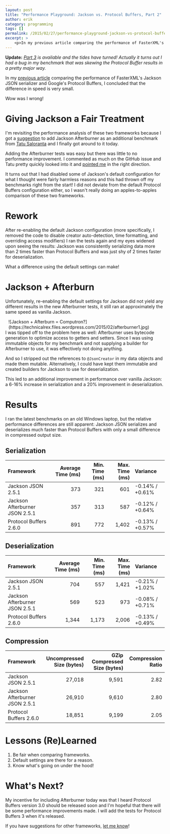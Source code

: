 ```yaml
---
layout: post
title: "Performance Playground: Jackson vs. Protocol Buffers, Part 2"
author: erik
category: programming
tags: []
permalink: /2015/02/27/performance-playground-jackson-vs-protocol-buffers-part-2
excerpt: >
    <p>In my previous article comparing the performance of FasterXML's Jackson JSON serializer and Google's Protocol Buffers, I concluded that the difference in speed is very small.</p>Wow was I wrong!
---
```


**Update:** *[Part 3](http://technicalrex.com/2015/06/25/performance-playground-jackson-vs-protocol-buffers-part-3/) is available and the tides have turned! Actually it turns out I had a bug in my benchmark that was skewing the Protocol Buffer results in a pretty major way.*

In my [previous article](http://technicalrex.com/2014/06/23/performance-playground-jackson-vs-protocol-buffers/) comparing the performance of FasterXML's Jackson JSON serializer and Google's Protocol Buffers, I concluded that the difference in speed is very small.

Wow was I wrong!

# Giving Jackson a Fair Treatment

I'm revisiting the performance analysis of these two frameworks because I got a [suggestion](https://github.com/egillespie/performance-playground/issues/1) to add Jackson Afterburner as an additional benchmark from [Tatu Saloranta](https://twitter.com/cowtowncoder) and I finally got around to it today.

Adding the Afterburner tests was easy but there was little to no performance improvement. I commented as much on the GitHub issue and Tatu pretty quickly looked into it and [pointed me](http://www.cowtowncoder.com/blog/archives/2010/04/entry_396.html) in the right direction.

It turns out that I had disabled some of Jackson's default configuration for what I thought were fairly harmless reasons and this had thrown off my benchmarks right from the start! I did not deviate from the default Protocol Buffers configuration either, so I wasn't really doing an apples-to-apples comparison of these two frameworks.

# Rework

After re-enabling the default Jackson configuration (more specifically, I removed the code to disable creator auto-detection, time formatting, and overriding access modifiers) I ran the tests again and my eyes widened upon seeing the results: Jackson was consistently serializing data more than 2 times faster than Protocol Buffers and was just shy of 2 times faster for deserialization.

What a difference using the default settings can make!

# Jackson + Afterburn

Unfortunately, re-enabling the default settings for Jackson did not yield any different results in the new Afterburner tests, it still ran at approximately the same speed as vanilla Jackson.

<span style="float:right;padding-left:10px;">
![Jackson + Afterburn = Computron?](https://technicalrex.files.wordpress.com/2015/02/afterburner1.jpg)
</span>I was tipped off to the problem here as well: Afterburner uses bytecode generation to optimize access to getters and setters. Since I was using immutable objects for my benchmark and not supplying a builder for Afterburner to use, it was effectively not doing anything.

And so I stripped out the references to `@JsonCreator` in my data objects and made them mutable. Alternatively, I could have kept them immutable and created builders for Jackson to use for deserialization.

This led to an additional improvement in performance over vanilla Jackson: a 6-16% increase in serialization and a 20% improvement in deserialization.

# Results

I ran the latest benchmarks on an old Windows laptop, but the relative performance differences are still apparent: Jackson JSON serializes and deserializes much faster than Protocol Buffers with only a small difference in compressed output size.

## Serialization

| Framework | Average Time (ms) | Min. Time (ms) | Max. Time (ms) | Variance |
| :-------- | ----------------: | -------------: | -------------: | :------- |
| Jackson JSON 2.5.1 | 373 | 321 | 601 | -0.14% / +0.61% |
| Jackson Afterburner JSON 2.5.1 | 357 | 313 | 587 | -0.12% / +0.64% |
| Protocol Buffers 2.6.0 | 891 | 772 | 1,402 | -0.13% / +0.57% |

## Deserialization

| Framework | Average Time (ms) | Min. Time (ms) | Max. Time (ms) | Variance |
| :-------- | ----------------: | -------------: | -------------: | :------- |
| Jackson JSON 2.5.1 | 704 | 557 | 1,421 | -0.21% / +1.02% |
| Jackson Afterburner JSON 2.5.1 | 569 | 523 | 973 | -0.08% / +0.71% |
| Protocol Buffers 2.6.0 | 1,344 | 1,173 | 2,006 | -0.13% / +0.49% |

## Compression

| Framework | Uncompressed Size (bytes) | GZip Compressed Size (bytes) | Compression Ratio |
| :-------- | ------------------------: | ---------------------------: | ----------------: |
| Jackson JSON 2.5.1 | 27,018 | 9,591 | 2.82 |
| Jackson Afterburner JSON 2.5.1 | 26,910 | 9,610 | 2.80 |
| Protocol Buffers 2.6.0 | 18,851 | 9,199 | 2.05 |

# Lessons (Re)Learned

1. Be fair when comparing frameworks.
2. Default settings are there for a reason.
3. Know what's going on under the hood!

# What's Next?

My incentive for including Afterburner today was that I heard Protocol Buffers version 3.0 should be released soon and I'm hopeful that there will be some performance improvements made. I will add the tests for Protocol Buffers 3 when it's released.

If you have suggestions for other frameworks, [let me know](mailto:erik.gillespie@gmail.com)!
